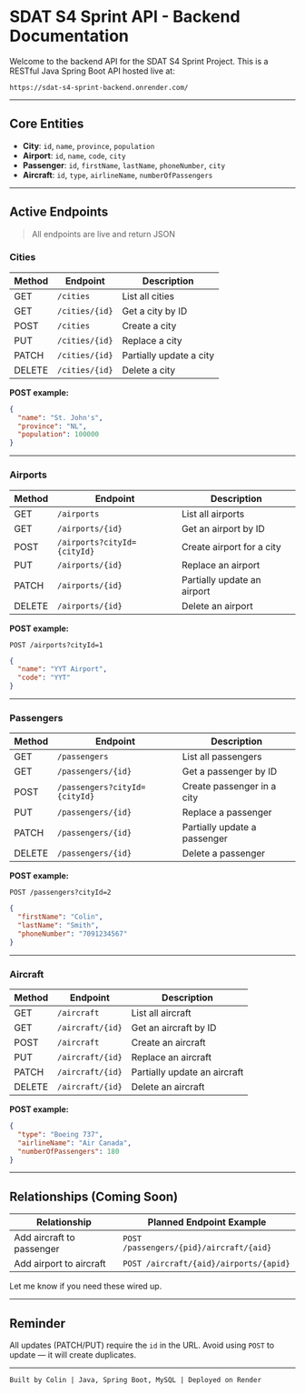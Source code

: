 # SDAT S4 Sprint API - Backend Documentation

Welcome to the backend API for the SDAT S4 Sprint Project. This is a RESTful Java Spring Boot API hosted live at:

```
https://sdat-s4-sprint-backend.onrender.com/
```

---

## Core Entities

* **City**: `id`, `name`, `province`, `population`
* **Airport**: `id`, `name`, `code`, `city`
* **Passenger**: `id`, `firstName`, `lastName`, `phoneNumber`, `city`
* **Aircraft**: `id`, `type`, `airlineName`, `numberOfPassengers`

---

## Active Endpoints

> All endpoints are live and return JSON

### Cities

| Method | Endpoint       | Description             |
|--------|----------------|-------------------------|
| GET    | `/cities`      | List all cities         |
| GET    | `/cities/{id}` | Get a city by ID        |
| POST   | `/cities`      | Create a city           |
| PUT    | `/cities/{id}` | Replace a city          |
| PATCH  | `/cities/{id}` | Partially update a city |
| DELETE | `/cities/{id}` | Delete a city           |

**POST example:**

```json
{
  "name": "St. John's",
  "province": "NL",
  "population": 100000
}
```

---

### Airports

| Method | Endpoint                    | Description                 |
|--------|-----------------------------|-----------------------------|
| GET    | `/airports`                 | List all airports           |
| GET    | `/airports/{id}`            | Get an airport by ID        |
| POST   | `/airports?cityId={cityId}` | Create airport for a city   |
| PUT    | `/airports/{id}`            | Replace an airport          |
| PATCH  | `/airports/{id}`            | Partially update an airport |
| DELETE | `/airports/{id}`            | Delete an airport           |

**POST example:**

```
POST /airports?cityId=1
```

```json
{
  "name": "YYT Airport",
  "code": "YYT"
}
```

---

### Passengers

| Method | Endpoint                      | Description                  |
|--------|-------------------------------|------------------------------|
| GET    | `/passengers`                 | List all passengers          |
| GET    | `/passengers/{id}`            | Get a passenger by ID        |
| POST   | `/passengers?cityId={cityId}` | Create passenger in a city   |
| PUT    | `/passengers/{id}`            | Replace a passenger          |
| PATCH  | `/passengers/{id}`            | Partially update a passenger |
| DELETE | `/passengers/{id}`            | Delete a passenger           |

**POST example:**

```
POST /passengers?cityId=2
```

```json
{
  "firstName": "Colin",
  "lastName": "Smith",
  "phoneNumber": "7091234567"
}
```

---

### Aircraft

| Method | Endpoint         | Description                  |
|--------|------------------|------------------------------|
| GET    | `/aircraft`      | List all aircraft            |
| GET    | `/aircraft/{id}` | Get an aircraft by ID        |
| POST   | `/aircraft`      | Create an aircraft           |
| PUT    | `/aircraft/{id}` | Replace an aircraft          |
| PATCH  | `/aircraft/{id}` | Partially update an aircraft |
| DELETE | `/aircraft/{id}` | Delete an aircraft           |

**POST example:**

```json
{
  "type": "Boeing 737",
  "airlineName": "Air Canada",
  "numberOfPassengers": 180
}
```

---

## Relationships (Coming Soon)

| Relationship              | Planned Endpoint Example                |
|---------------------------|-----------------------------------------|
| Add aircraft to passenger | `POST /passengers/{pid}/aircraft/{aid}` |
| Add airport to aircraft   | `POST /aircraft/{aid}/airports/{apid}`  |

Let me know if you need these wired up.

---

## Reminder

All updates (PATCH/PUT) require the `id` in the URL.
Avoid using `POST` to update — it will create duplicates.

---

```
Built by Colin | Java, Spring Boot, MySQL | Deployed on Render
```
